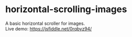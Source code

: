 # horizontal-scrolling-images

A basic horizontal scroller for images. <br/>
Live demo: https://jsfiddle.net/0rqbyz94/
